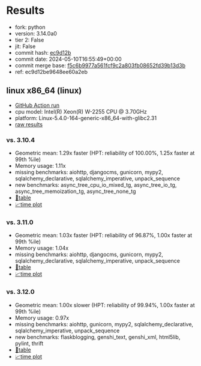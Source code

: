 # Results

- fork: python
- version: 3.14.0a0
- tier 2: False
- jit: False
- commit hash: [ec9d12b](https://github.com/python/cpython/commit/ec9d12b)
- commit date: 2024-05-10T16:55:49+00:00
- commit merge base: [f5c6b9977a561fcf9c2a803fb08652fd39b13d3b](https://github.com/python/cpython/commit/f5c6b9977a561fcf9c2a803fb08652fd39b13d3b)
- ref: ec9d12be9648ee60a2eb

## linux x86_64 (linux)

- [GitHub Action run](https://github.com/faster-cpython/benchmarking/actions/runs/9037471968)
- cpu model: Intel(R) Xeon(R) W-2255 CPU @ 3.70GHz
- platform: Linux-5.4.0-164-generic-x86_64-with-glibc2.31
- [raw results](bm-20240510-linux-x86_64-python-ec9d12be9648ee60a2eb-3.14.0a0-ec9d12b.json)

### vs. 3.10.4

- Geometric mean: 1.29x faster (HPT: reliability of 100.00%, 1.25x faster at 99th %ile)
- Memory usage: 1.11x
- missing benchmarks: aiohttp, djangocms, gunicorn, mypy2, sqlalchemy_declarative, sqlalchemy_imperative, unpack_sequence
- new benchmarks: async_tree_cpu_io_mixed_tg, async_tree_io_tg, async_tree_memoization_tg, async_tree_none_tg
- [📄table](bm-20240510-linux-x86_64-python-ec9d12be9648ee60a2eb-3.14.0a0-ec9d12b-vs-3.10.4.md)
- [📈time plot](bm-20240510-linux-x86_64-python-ec9d12be9648ee60a2eb-3.14.0a0-ec9d12b-vs-3.10.4.png)

### vs. 3.11.0

- Geometric mean: 1.03x faster (HPT: reliability of 96.87%, 1.00x faster at 99th %ile)
- Memory usage: 1.04x
- missing benchmarks: aiohttp, djangocms, gunicorn, mypy2, sqlalchemy_declarative, sqlalchemy_imperative, unpack_sequence
- [📄table](bm-20240510-linux-x86_64-python-ec9d12be9648ee60a2eb-3.14.0a0-ec9d12b-vs-3.11.0.md)
- [📈time plot](bm-20240510-linux-x86_64-python-ec9d12be9648ee60a2eb-3.14.0a0-ec9d12b-vs-3.11.0.png)

### vs. 3.12.0

- Geometric mean: 1.00x slower (HPT: reliability of 99.94%, 1.00x faster at 99th %ile)
- Memory usage: 0.97x
- missing benchmarks: aiohttp, gunicorn, mypy2, sqlalchemy_declarative, sqlalchemy_imperative, unpack_sequence
- new benchmarks: flaskblogging, genshi_text, genshi_xml, html5lib, pylint, thrift
- [📄table](bm-20240510-linux-x86_64-python-ec9d12be9648ee60a2eb-3.14.0a0-ec9d12b-vs-3.12.0.md)
- [📈time plot](bm-20240510-linux-x86_64-python-ec9d12be9648ee60a2eb-3.14.0a0-ec9d12b-vs-3.12.0.png)

